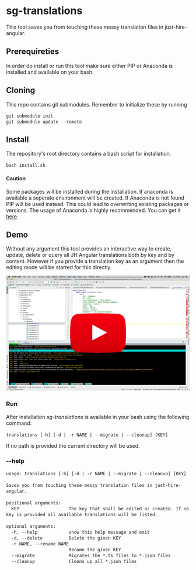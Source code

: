 # sg-translations

This tool saves you from touching these messy translation files in just-hire-angular.

## Prerequireties

In order do install or run this tool make sure either PIP or Anaconda is installed and available on your bash.

## Cloning

This repo contains git submodules. Remember to initialize these by running

```
git submodule init
git submodule update --remote
```


## Install

The repository's root directory contains a bash script for installation.

`bash install.sh`

#### Caution

Some packages will be installed during the installation. If anaconda is available a seperate environment will be created. If Anaconda is not found PIP will be used instead. This could lead to overwriting existing packages or versions. The usage of Anaconda is highly recommended. You can get it [here](https://www.anaconda.com/).

## Demo

Without any argument this tool provides an interactive way to create, update, delete or query all JH Angular translations both by key and by content.
However if you provide a translation key as an argument then the editing mode will be started for this directly.

[![Watch Demo](doc/screenshot_demo.png)](https://youtu.be/U9hK9dsKim8)

### Run

After installation _sg-translations_ is available in your bash using the following command:

`translations [-h] [-d | -r NAME | --migrate | --cleanup] [KEY]`

If no path is provided the current directory will be used.

### --help
```
usage: translations [-h] [-d | -r NAME | --migrate | --cleanup] [KEY]

Saves you from touching these messy translation files in just-hire-angular.

positional arguments:
  KEY                   The key that shall be edited or created. If no key is provided all available translations will be listed.

optional arguments:
  -h, --help            show this help message and exit
  -d, --delete          Delete the given KEY
  -r NAME, --rename NAME
                        Rename the given KEY
  --migrate             Migrates the *.ts files to *.json files
  --cleanup             Cleans up all *.json files
```

